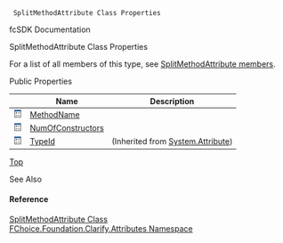 ﻿     SplitMethodAttribute Class Properties                                                   

fcSDK Documentation

SplitMethodAttribute Class Properties

For a list of all members of this type, see [SplitMethodAttribute members](fcSDK~FChoice.Foundation.Clarify.Attributes.SplitMethodAttribute_members.md).

Public Properties

|   | Name | Description |
| --- | --- | --- |
| ![Public Property](dotnetimages/publicProperty.png) | [MethodName](fcSDK~FChoice.Foundation.Clarify.Attributes.SplitMethodAttribute~MethodName.md) |   |
| ![Public Property](dotnetimages/publicProperty.png) | [NumOfConstructors](fcSDK~FChoice.Foundation.Clarify.Attributes.SplitMethodAttribute~NumOfConstructors.md) |   |
| ![Public Property](dotnetimages/publicProperty.png) | [TypeId](#) | (Inherited from [System.Attribute](#)) |

[Top](#top)

See Also

#### Reference

[SplitMethodAttribute Class](fcSDK~FChoice.Foundation.Clarify.Attributes.SplitMethodAttribute.md)  
[FChoice.Foundation.Clarify.Attributes Namespace](fcSDK~FChoice.Foundation.Clarify.Attributes_namespace.md)